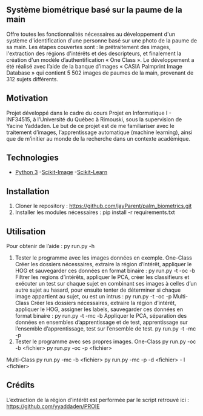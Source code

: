## Système biométrique basé sur la paume de la main
Offre toutes les fonctionnalités nécessaires au développement d'un système d'identification d'une personne basé sur une photo de la paume de sa main. Les étapes couvertes sont : le prétraitement des images, l'extraction des régions d'intérêts et des descripteurs, et finalement la création d'un modèle d’authentification « One Class ». Le développement a été réalisé avec l’aide de la banque d’images « CASIA Palmprint Image Database » qui contient 5 502 images de paumes de la main, provenant de 312 sujets différents.

## Motivation
Projet développé dans le cadre du cours Projet en Informatique I - INF34515, à l’Université du Québec à Rimouski, sous la supervision de Yacine Yaddaden. Le but de ce projet est de me familiariser avec le traitement d’images, l’apprentissage automatique (machine learning), ainsi que de m’initier au monde de la recherche dans un contexte académique.

## Technologies
- [Python 3]( https://www.python.org/downloads/)
-[Scikit-Image]( https://scikit-image.org/)
-[Scikit-Learn]( https://scikit-learn.org/stable/)

## Installation
1.	Cloner le repository : https://github.com/jayParent/palm_biometrics.git
2.	Installer les modules nécessaires : pip install -r requirements.txt

## Utilisation
Pour obtenir de l’aide : py run.py -h
1.	Tester le programme avec les images données en exemple.
One-Class
Créer les dossiers nécessaires, extraire la région d’intérêt, appliquer le HOG et sauvegarder ces données en format binaire : py run.py -t -oc -b
Filtrer les regions d’intérêts, appliquer le PCA, créer les classifieurs et exécuter un test sur chaque sujet en combinant ses images à celles d’un autre sujet au hasard, pour ensuite tenter de déterminer si chaque image appartient au sujet, ou est un intrus : py run.py -t -oc -p
Multi-Class
Créer les dossiers nécessaires, extraire la région d’intérêt, appliquer le HOG, assigner les labels, sauvegarder ces données en format binaire : 
py run.py -t -mc -b
Appliquer le PCA, séparation des données en ensembles d’apprentissage et de test, apprentissage sur l’ensemble d’apprentissage, test sur l’ensemble de test.
py run.py -t -mc -p
2.	Tester le programme avec ses propres images.
One-Class
py run.py -oc -b &lt;fichier&gt;
py run.py -oc -p &lt;fichier&gt; 

Multi-Class
py run.py -mc -b &lt;fichier&gt;
py run.py -mc -p -d &lt;fichier&gt; - l &lt;fichier&gt;

## Crédits
L’extraction de la région d’intérêt est performée par le script retrouvé ici :
https://github.com/yyaddaden/PROIE
